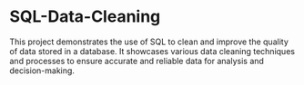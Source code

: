 # SQL-Data-Cleaning
This project demonstrates the use of SQL to clean and improve the quality of data stored in a database. It showcases various data cleaning techniques and processes to ensure accurate and reliable data for analysis and decision-making.
